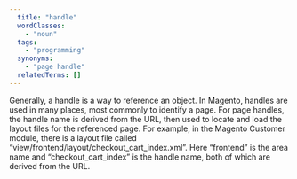 ```yaml
---
  title: "handle"
  wordClasses:
    - "noun"
  tags:
    - "programming"
  synonyms:
    - "page handle"
  relatedTerms: []
---
```

Generally, a handle is a way to reference an object. In Magento, handles are used in many places, most commonly to identify a page. For page handles, the handle name is derived from the URL, then used to locate and load the layout files for the referenced page.
For example, in the Magento Customer module, there is a layout file called “view/frontend/layout/checkout_cart_index.xml”. Here “frontend” is the area name and “checkout_cart_index” is the handle name, both of which are derived from the URL.

